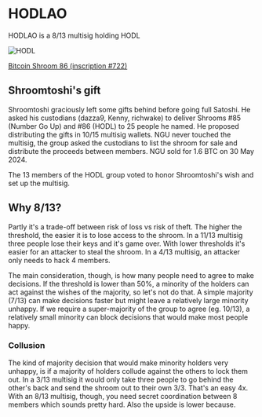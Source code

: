 # HODLAO

HODLAO is a 8/13 multisig holding HODL

![HODL](https://ordin-delta.vercel.app/content/890e6644eb08f0c9bfe747c4bd8302734e9f9b9562fa4063681c3a988a89a52ai0)

[Bitcoin Shroom 86 (inscription #722)](https://ordinals.com/inscription/890e6644eb08f0c9bfe747c4bd8302734e9f9b9562fa4063681c3a988a89a52ai0)

## Shroomtoshi's gift

Shroomtoshi graciously left some gifts behind before going full Satoshi. He asked his custodians (dazza9, Kenny, richwake) to deliver Shrooms #85 (Number Go Up) and #86 (HODL) to 25 people he named. He proposed distributing the gifts in 10/15 multisig wallets. NGU never touched the multisig, the group asked the custodians to list the shroom for sale and distribute the proceeds between members. NGU sold for 1.6 BTC on 30 May 2024. 

The 13 members of the HODL group voted to honor Shroomtoshi's wish and set up the multisig. 

## Why 8/13?

Partly it's a trade-off between risk of loss vs risk of theft. The higher the threshold, the easier it is to lose access to the shroom. In a 11/13 multisig three people lose their keys and it's game over. With lower thresholds it's easier for an attacker to steal the shroom. In a 4/13 multisig, an attacker only needs to hack 4 members. 

The main consideration, though, is how many people need to agree to make decisions. If the threshold is lower than 50%, a minority of the holders can act against the wishes of the majority, so let's not do that. A simple majority (7/13) can make decisions faster but might leave a relatively large minority unhappy. If we require a super-majority of the group to agree (eg. 10/13), a relatively small minority can block decisions that would make most people happy.

### Collusion

The kind of majority decision that would make minority holders very unhappy, is if a majority of holders collude against the others to lock them out. In a 3/13 multisig it would only take three people to go behind the other's back and send the shroom out to their own 3/3. That's an easy 4x. With an 8/13 multisig, though, you need secret coordination between 8 members which sounds pretty hard. Also the upside is lower because.
